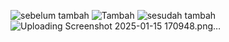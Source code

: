 ![sebelum tambah](https://github.com/user-attachments/assets/df0d42d3-5ac1-4132-94c1-173d57c47055)
![Tambah](https://github.com/user-attachments/assets/62fedaae-7f69-4a96-a2cb-9efb2690c150)
![sesudah tambah](https://github.com/user-attachments/assets/57410087-e96f-4e88-b734-9eeaaaa16ab9)
![Uploading Screenshot 2025-01-15 170948.png…]()
